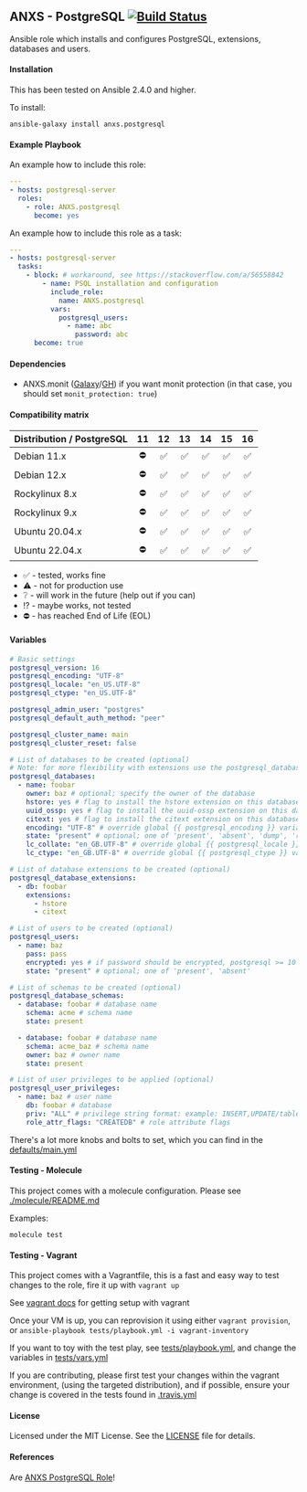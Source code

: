 ## ANXS - PostgreSQL [![Build Status](https://github.com/ANXS/postgresql/actions/workflows/ci.yml/badge.svg)](https://github.com/ANXS/postgresql/actions/workflows/ci.yml)

Ansible role which installs and configures PostgreSQL, extensions, databases and users.

#### Installation

This has been tested on Ansible 2.4.0 and higher.

To install:

```
ansible-galaxy install anxs.postgresql
```

#### Example Playbook

An example how to include this role:

```yml
---
- hosts: postgresql-server
  roles:
    - role: ANXS.postgresql
      become: yes
```

An example how to include this role as a task:

```yml
---
- hosts: postgresql-server
  tasks:
    - block: # workaround, see https://stackoverflow.com/a/56558842
        - name: PSQL installation and configuration
          include_role:
            name: ANXS.postgresql
          vars:
            postgresql_users:
              - name: abc
                password: abc
      become: true
```

#### Dependencies

- ANXS.monit ([Galaxy](https://galaxy.ansible.com/list#/roles/502)/[GH](https://github.com/ANXS/monit)) if you want monit protection (in that case, you should set `monit_protection: true`)

#### Compatibility matrix

| Distribution / PostgreSQL |     11     |         12         |         13         |         14         |         15         |         16         |
| ------------------------- | :--------: | :----------------: | :----------------: | :----------------: | :----------------: | :----------------: |
| Debian 11.x               | :no_entry: | :white_check_mark: | :white_check_mark: | :white_check_mark: | :white_check_mark: | :white_check_mark: |
| Debian 12.x               | :no_entry: | :white_check_mark: | :white_check_mark: | :white_check_mark: | :white_check_mark: | :white_check_mark: |
| Rockylinux 8.x            | :no_entry: | :white_check_mark: | :white_check_mark: | :white_check_mark: | :white_check_mark: | :white_check_mark: |
| Rockylinux 9.x            | :no_entry: | :white_check_mark: | :white_check_mark: | :white_check_mark: | :white_check_mark: | :white_check_mark: |
| Ubuntu 20.04.x            | :no_entry: | :white_check_mark: | :white_check_mark: | :white_check_mark: | :white_check_mark: | :white_check_mark: |
| Ubuntu 22.04.x            | :no_entry: | :white_check_mark: | :white_check_mark: | :white_check_mark: | :white_check_mark: | :white_check_mark: |

- :white_check_mark: - tested, works fine
- :warning: - not for production use
- :grey_question: - will work in the future (help out if you can)
- :interrobang: - maybe works, not tested
- :no_entry: - has reached End of Life (EOL)

#### Variables

```yaml
# Basic settings
postgresql_version: 16
postgresql_encoding: "UTF-8"
postgresql_locale: "en_US.UTF-8"
postgresql_ctype: "en_US.UTF-8"

postgresql_admin_user: "postgres"
postgresql_default_auth_method: "peer"

postgresql_cluster_name: main
postgresql_cluster_reset: false

# List of databases to be created (optional)
# Note: for more flexibility with extensions use the postgresql_database_extensions setting.
postgresql_databases:
  - name: foobar
    owner: baz # optional; specify the owner of the database
    hstore: yes # flag to install the hstore extension on this database (yes/no)
    uuid_ossp: yes # flag to install the uuid-ossp extension on this database (yes/no)
    citext: yes # flag to install the citext extension on this database (yes/no)
    encoding: "UTF-8" # override global {{ postgresql_encoding }} variable per database
    state: "present" # optional; one of 'present', 'absent', 'dump', 'restore'
    lc_collate: "en_GB.UTF-8" # override global {{ postgresql_locale }} variable per database
    lc_ctype: "en_GB.UTF-8" # override global {{ postgresql_ctype }} variable per database

# List of database extensions to be created (optional)
postgresql_database_extensions:
  - db: foobar
    extensions:
      - hstore
      - citext

# List of users to be created (optional)
postgresql_users:
  - name: baz
    pass: pass
    encrypted: yes # if password should be encrypted, postgresql >= 10 does only accepts encrypted passwords
    state: "present" # optional; one of 'present', 'absent'

# List of schemas to be created (optional)
postgresql_database_schemas:
  - database: foobar # database name
    schema: acme # schema name
    state: present

  - database: foobar # database name
    schema: acme_baz # schema name
    owner: baz # owner name
    state: present

# List of user privileges to be applied (optional)
postgresql_user_privileges:
  - name: baz # user name
    db: foobar # database
    priv: "ALL" # privilege string format: example: INSERT,UPDATE/table:SELECT/anothertable:ALL
    role_attr_flags: "CREATEDB" # role attribute flags
```

There's a lot more knobs and bolts to set, which you can find in the [defaults/main.yml](./defaults/main.yml)

#### Testing - Molecule

This project comes with a molecule configuration. Please see [./molecule/README.md](./molecule/README.md)

Examples:

```
molecule test
```

#### Testing - Vagrant

This project comes with a Vagrantfile, this is a fast and easy way to test changes to the role, fire it up with `vagrant up`

See [vagrant docs](https://docs.vagrantup.com/v2/) for getting setup with vagrant

Once your VM is up, you can reprovision it using either `vagrant provision`, or `ansible-playbook tests/playbook.yml -i vagrant-inventory`

If you want to toy with the test play, see [tests/playbook.yml](./tests/playbook.yml), and change the variables in [tests/vars.yml](./tests/vars.yml)

If you are contributing, please first test your changes within the vagrant environment, (using the targeted distribution), and if possible, ensure your change is covered in the tests found in [.travis.yml](./.travis.yml)

#### License

Licensed under the MIT License. See the [LICENSE](./LICENSE) file for details.

#### References

Are [ANXS PostgreSQL Role](https://github.com/ANXS/postgresql)!
